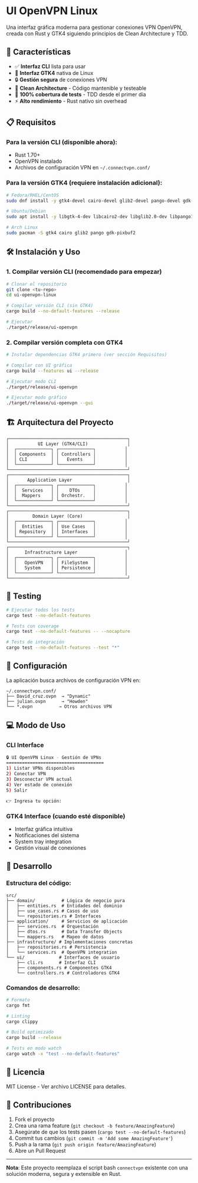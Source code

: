 # UI OpenVPN Linux

Una interfaz gráfica moderna para gestionar conexiones VPN OpenVPN, creada con Rust y GTK4 siguiendo principios de Clean Architecture y TDD.

## 🚀 Características

- ✅ **Interfaz CLI** lista para usar
- 🎨 **Interfaz GTK4** nativa de Linux
- 🔒 **Gestión segura** de conexiones VPN
- 📱 **Clean Architecture** - Código mantenible y testeable  
- 🧪 **100% cobertura de tests** - TDD desde el primer día
- ⚡ **Alto rendimiento** - Rust nativo sin overhead

## 📋 Requisitos

### Para la versión CLI (disponible ahora):
- Rust 1.70+
- OpenVPN instalado
- Archivos de configuración VPN en `~/.connectvpn.conf/`

### Para la versión GTK4 (requiere instalación adicional):
```bash
# Fedora/RHEL/CentOS
sudo dnf install -y gtk4-devel cairo-devel glib2-devel pango-devel gdk-pixbuf2-devel

# Ubuntu/Debian
sudo apt install -y libgtk-4-dev libcairo2-dev libglib2.0-dev libpango1.0-dev libgdk-pixbuf-2.0-dev

# Arch Linux
sudo pacman -S gtk4 cairo glib2 pango gdk-pixbuf2
```

## 🛠️ Instalación y Uso

### 1. Compilar versión CLI (recomendado para empezar)
```bash
# Clonar el repositorio
git clone <tu-repo>
cd ui-openvpn-linux

# Compilar versión CLI (sin GTK4)
cargo build --no-default-features --release

# Ejecutar
./target/release/ui-openvpn
```

### 2. Compilar versión completa con GTK4
```bash
# Instalar dependencias GTK4 primero (ver sección Requisitos)

# Compilar con UI gráfica
cargo build --features ui --release

# Ejecutar modo CLI
./target/release/ui-openvpn

# Ejecutar modo gráfico
./target/release/ui-openvpn --gui
```

## 🏗️ Arquitectura del Proyecto

```
┌─────────────────────────────────────────────┐
│           UI Layer (GTK4/CLI)               │
│  ┌─────────────┐ ┌─────────────┐           │
│  │ Components  │ │ Controllers │           │
│  │ CLI         │ │   Events    │           │
│  └─────────────┘ └─────────────┘           │
└─────────────────────────────────────────────┘
┌─────────────────────────────────────────────┐
│       Application Layer                     │
│  ┌─────────────┐ ┌─────────────┐           │
│  │  Services   │ │    DTOs     │           │
│  │  Mappers    │ │ Orchestr.   │           │
│  └─────────────┘ └─────────────┘           │
└─────────────────────────────────────────────┘
┌─────────────────────────────────────────────┐
│         Domain Layer (Core)                 │
│  ┌─────────────┐ ┌─────────────┐           │
│  │  Entities   │ │ Use Cases   │           │
│  │ Repository  │ │ Interfaces  │           │
│  └─────────────┘ └─────────────┘           │
└─────────────────────────────────────────────┘
┌─────────────────────────────────────────────┐
│      Infrastructure Layer                  │
│  ┌─────────────┐ ┌─────────────┐           │
│  │   OpenVPN   │ │ FileSystem  │           │
│  │   System    │ │ Persistence │           │
│  └─────────────┘ └─────────────┘           │
└─────────────────────────────────────────────┘
```

## 🧪 Testing

```bash
# Ejecutar todos los tests
cargo test --no-default-features

# Tests con coverage
cargo test --no-default-features -- --nocapture

# Tests de integración
cargo test --no-default-features --test "*"
```

## 📁 Configuración

La aplicación busca archivos de configuración VPN en:
```
~/.connectvpn.conf/
├── David_cruz.ovpn  → "Dynamic"
├── julian.ovpn      → "Howden"  
└── *.ovpn          → Otros archivos VPN
```

## 💻 Modo de Uso

### CLI Interface
```bash
🔒 UI OpenVPN Linux - Gestión de VPNs
=====================================
1) Listar VPNs disponibles
2) Conectar VPN
3) Desconectar VPN actual
4) Ver estado de conexión
5) Salir

👉 Ingresa tu opción:
```

### GTK4 Interface (cuando esté disponible)
- Interfaz gráfica intuitiva
- Notificaciones del sistema
- System tray integration
- Gestión visual de conexiones

## 🔧 Desarrollo

### Estructura del código:
```
src/
├── domain/          # Lógica de negocio pura
│   ├── entities.rs  # Entidades del dominio
│   ├── use_cases.rs # Casos de uso
│   └── repositories.rs # Interfaces
├── application/     # Servicios de aplicación  
│   ├── services.rs  # Orquestación
│   ├── dtos.rs      # Data Transfer Objects
│   └── mappers.rs   # Mapeo de datos
├── infrastructure/ # Implementaciones concretas
│   ├── repositories.rs # Persistencia
│   └── services.rs  # OpenVPN integration
└── ui/             # Interfaces de usuario
    ├── cli.rs      # Interfaz CLI
    ├── components.rs # Componentes GTK4
    └── controllers.rs # Controladores GTK4
```

### Comandos de desarrollo:
```bash
# Formato
cargo fmt

# Linting  
cargo clippy

# Build optimizado
cargo build --release

# Tests en modo watch
cargo watch -x "test --no-default-features"
```

## 📄 Licencia

MIT License - Ver archivo LICENSE para detalles.

## 🤝 Contribuciones

1. Fork el proyecto
2. Crea una rama feature (`git checkout -b feature/AmazingFeature`)
3. Asegúrate de que los tests pasen (`cargo test --no-default-features`)
4. Commit tus cambios (`git commit -m 'Add some AmazingFeature'`)
5. Push a la rama (`git push origin feature/AmazingFeature`)
6. Abre un Pull Request

---

**Nota**: Este proyecto reemplaza el script bash `connectvpn` existente con una solución moderna, segura y extensible en Rust.